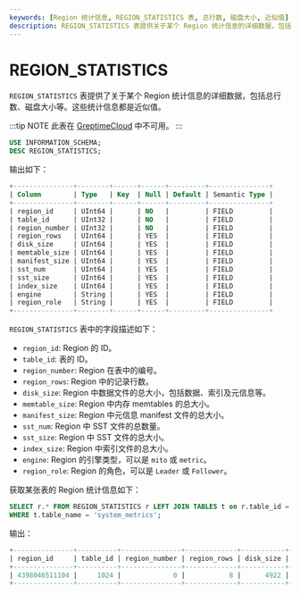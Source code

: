 ```yaml
---
keywords: [Region 统计信息, REGION_STATISTICS 表, 总行数, 磁盘大小, 近似值]
description: REGION_STATISTICS 表提供关于某个 Region 统计信息的详细数据，包括总行数、磁盘大小等。
---
```


# REGION_STATISTICS

`REGION_STATISTICS` 表提供了关于某个 Region 统计信息的详细数据，包括总行数、磁盘大小等。这些统计信息都是近似值。

:::tip NOTE
此表在 [GreptimeCloud](https://greptime.cloud/) 中不可用。
:::

```sql
USE INFORMATION_SCHEMA;
DESC REGION_STATISTICS;
```

输出如下：

```sql
+---------------+--------+------+------+---------+---------------+
| Column        | Type   | Key  | Null | Default | Semantic Type |
+---------------+--------+------+------+---------+---------------+
| region_id     | UInt64 |      | NO   |         | FIELD         |
| table_id      | UInt32 |      | NO   |         | FIELD         |
| region_number | UInt32 |      | NO   |         | FIELD         |
| region_rows   | UInt64 |      | YES  |         | FIELD         |
| disk_size     | UInt64 |      | YES  |         | FIELD         |
| memtable_size | UInt64 |      | YES  |         | FIELD         |
| manifest_size | UInt64 |      | YES  |         | FIELD         |
| sst_num       | UInt64 |      | YES  |         | FIELD         |
| sst_size      | UInt64 |      | YES  |         | FIELD         |
| index_size    | UInt64 |      | YES  |         | FIELD         |
| engine        | String |      | YES  |         | FIELD         |
| region_role   | String |      | YES  |         | FIELD         |
+---------------+--------+------+------+---------+---------------+
```

`REGION_STATISTICS` 表中的字段描述如下：

- `region_id`: Region 的 ID。
- `table_id`: 表的 ID。
- `region_number`: Region 在表中的编号。
- `region_rows`: Region 中的记录行数。
- `disk_size`: Region 中数据文件的总大小，包括数据、索引及元信息等。
- `memtable_size`: Region 中内存 memtables 的总大小。
- `manifest_size`: Region 中元信息 manifest 文件的总大小。
- `sst_num`: Region 中 SST 文件的总数量。
- `sst_size`: Region 中 SST 文件的总大小。
- `index_size`: Region 中索引文件的总大小。
- `engine`: Region 的引擎类型，可以是 `mito` 或 `metric`。
- `region_role`: Region 的角色，可以是 `Leader` 或 `Follower`。

获取某张表的 Region 统计信息如下：

```sql
SELECT r.* FROM REGION_STATISTICS r LEFT JOIN TABLES t on r.table_id = t.table_id \
WHERE t.table_name = 'system_metrics';
```

输出：
```sql
+---------------+----------+---------------+-------------+-----------+---------------+---------------+----------+---------+------------+--------+-------------+
| region_id     | table_id | region_number | region_rows | disk_size | memtable_size | manifest_size | sst_size | sst_num | index_size | engine | region_role |
+---------------+----------+---------------+-------------+-----------+---------------+---------------+----------+---------+------------+--------+-------------+
| 4398046511104 |     1024 |             0 |           8 |      4922 |             0 |          1338 |     3249 |     1   |     335    | mito   | Leader      |
+---------------+----------+---------------+-------------+-----------+---------------+---------------+----------+---------+------------+--------+-------------+
```
